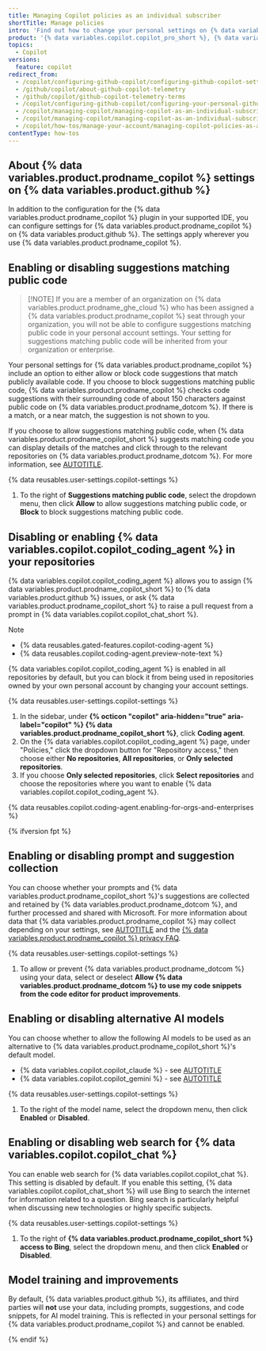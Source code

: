 ```yaml
---
title: Managing Copilot policies as an individual subscriber
shortTitle: Manage policies
intro: 'Find out how to change your personal settings on {% data variables.product.github %} to configure {% data variables.product.prodname_copilot %}''s behavior.'
product: '{% data variables.copilot.copilot_pro_short %}, {% data variables.copilot.copilot_pro_plus_short %}, and {% data variables.copilot.copilot_free_short %}'
topics:
  - Copilot
versions:
  feature: copilot
redirect_from:
  - /copilot/configuring-github-copilot/configuring-github-copilot-settings-on-githubcom
  - /github/copilot/about-github-copilot-telemetry
  - /github/copilot/github-copilot-telemetry-terms
  - /copilot/configuring-github-copilot/configuring-your-personal-github-copilot-settings-on-githubcom
  - /copilot/managing-copilot/managing-copilot-as-an-individual-subscriber/managing-copilot-policies-as-an-individual-subscriber
  - /copilot/managing-copilot/managing-copilot-as-an-individual-subscriber/managing-your-copilot-plan/managing-copilot-policies-as-an-individual-subscriber
  - /copilot/how-tos/manage-your-account/managing-copilot-policies-as-an-individual-subscriber
contentType: how-tos
---
```


## About {% data variables.product.prodname_copilot %} settings on {% data variables.product.github %}

In addition to the configuration for the {% data variables.product.prodname_copilot %} plugin in your supported IDE, you can configure settings for {% data variables.product.prodname_copilot %} on {% data variables.product.github %}. The settings apply wherever you use {% data variables.product.prodname_copilot %}.

## Enabling or disabling suggestions matching public code

> [!NOTE] If you are a member of an organization on {% data variables.product.prodname_ghe_cloud %} who has been assigned a {% data variables.product.prodname_copilot %} seat through your organization, you will not be able to configure suggestions matching public code in your personal account settings. Your setting for suggestions matching public code will be inherited from your organization or enterprise.

Your personal settings for {% data variables.product.prodname_copilot %} include an option to either allow or block code suggestions that match publicly available code. If you choose to block suggestions matching public code, {% data variables.product.prodname_copilot %} checks code suggestions with their surrounding code of about 150 characters against public code on {% data variables.product.prodname_dotcom %}. If there is a match, or a near match, the suggestion is not shown to you.

If you choose to allow suggestions matching public code, when {% data variables.product.prodname_copilot_short %} suggests matching code you can display details of the matches and click through to the relevant repositories on {% data variables.product.prodname_dotcom %}. For more information, see [AUTOTITLE](/copilot/using-github-copilot/finding-public-code-that-matches-github-copilot-suggestions).

{% data reusables.user-settings.copilot-settings %}
1. To the right of **Suggestions matching public code**, select the dropdown menu, then click **Allow** to allow suggestions matching public code, or **Block** to block suggestions matching public code.

## Disabling or enabling {% data variables.copilot.copilot_coding_agent %} in your repositories

{% data variables.copilot.copilot_coding_agent %} allows you to assign {% data variables.product.prodname_copilot_short %} to {% data variables.product.github %} issues, or ask {% data variables.product.prodname_copilot_short %} to raise a pull request from a prompt in {% data variables.copilot.copilot_chat_short %}.

> [!NOTE]
> * {% data reusables.gated-features.copilot-coding-agent %}
> * {% data reusables.copilot.coding-agent.preview-note-text %}

{% data variables.copilot.copilot_coding_agent %} is enabled in all repositories by default, but you can block it from being used in repositories owned by your own personal account by changing your account settings.

{% data reusables.user-settings.copilot-settings %}
1. In the sidebar, under **{% octicon "copilot" aria-hidden="true" aria-label="copilot" %} {% data variables.product.prodname_copilot_short %}**, click **Coding agent**.
1. On the {% data variables.copilot.copilot_coding_agent %} page, under "Policies," click the dropdown button for "Repository access," then choose either **No repositories**, **All repositories**, or **Only selected repositories**.
1. If you choose **Only selected repositories**, click **Select repositories** and choose the repositories where you want to enable {% data variables.copilot.copilot_coding_agent %}.

{% data reusables.copilot.coding-agent.enabling-for-orgs-and-enterprises %}

{% ifversion fpt %}

## Enabling or disabling prompt and suggestion collection

You can choose whether your prompts and {% data variables.product.prodname_copilot_short %}'s suggestions are collected and retained by {% data variables.product.prodname_dotcom %}, and further processed and shared with Microsoft. For more information about data that {% data variables.product.prodname_copilot %} may collect depending on your settings, see [AUTOTITLE](/free-pro-team@latest/site-policy/github-terms/github-terms-for-additional-products-and-features#github-copilot) and the [{% data variables.product.prodname_copilot %} privacy FAQ](https://github.com/features/copilot/#faq).

{% data reusables.user-settings.copilot-settings %}
1. To allow or prevent {% data variables.product.prodname_dotcom %} using your data, select or deselect **Allow {% data variables.product.prodname_dotcom %} to use my code snippets from the code editor for product improvements**.

## Enabling or disabling alternative AI models

You can choose whether to allow the following AI models to be used as an alternative to {% data variables.product.prodname_copilot_short %}'s default model.

* {% data variables.copilot.copilot_claude %} - see [AUTOTITLE](/copilot/using-github-copilot/ai-models/using-claude-in-github-copilot)
* {% data variables.copilot.copilot_gemini %} - see [AUTOTITLE](/copilot/using-github-copilot/ai-models/using-gemini-in-github-copilot)

{% data reusables.user-settings.copilot-settings %}
1. To the right of the model name, select the dropdown menu, then click **Enabled** or **Disabled**.

## Enabling or disabling web search for {% data variables.copilot.copilot_chat %}

You can enable web search for {% data variables.copilot.copilot_chat %}. This setting is disabled by default. If you enable this setting, {% data variables.copilot.copilot_chat_short %} will use Bing to search the internet for information related to a question. Bing search is particularly helpful when discussing new technologies or highly specific subjects.

{% data reusables.user-settings.copilot-settings %}
1. To the right of **{% data variables.product.prodname_copilot_short %} access to Bing**, select the dropdown menu, and then click **Enabled** or **Disabled**.

## Model training and improvements

By default, {% data variables.product.github %}, its affiliates, and third parties will **not** use your data, including prompts, suggestions, and code snippets, for AI model training. This is reflected in your personal settings for {% data variables.product.prodname_copilot %} and cannot be enabled.

{% endif %}
